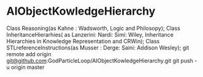 # AIObjectKowledgeHierarchy
Class Reasoning(as Kahne  : Wadsworth, Logic and Philosopy);
Class InheritanceHierarhies( as Lanzerini: Nardi: Simi: Wiley, Inheritance Hierarchies in Knowledge Representation and CRWin);
Class STLreferenceInstructions(as Musser : Derge: Saini: Addison Wesley);
git remote add origin git@github.com:GodParticleLoop/AIObjectKowledgeHierarchy.git
git push -u origin master
